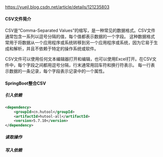 https://yuejl.blog.csdn.net/article/details/121235803

#### CSV文件简介
CSV是“Comma-Separated Values”的缩写，是一种常见的数据格式。CSV文件通常包含一系列以逗号分隔的值，每个值都表示数据的一个字段。
这种数据格式常用于将数据从一个应用程序或系统转移到另一个应用程序或系统，因为它易于生成和解析，并且不依赖于特定的操作系统或软件。

CSV文件可以使用任何文本编辑器打开和编辑，也可以使用Excel打开。在CSV文件中，每个字段之间都用逗号分隔，行末通常用回车符和换行符表示。
每一行表示数据的一条记录，每个字段表示记录中的一个属性。


#### SpringBoot整合CSV
##### 引入依赖
```xml
<dependency>
    <groupId>cn.hutool</groupId>
    <artifactId>hutool-all</artifactId>
    <version>5.7.10</version>
</dependency>
```

##### 读取操作



##### 写入依赖

